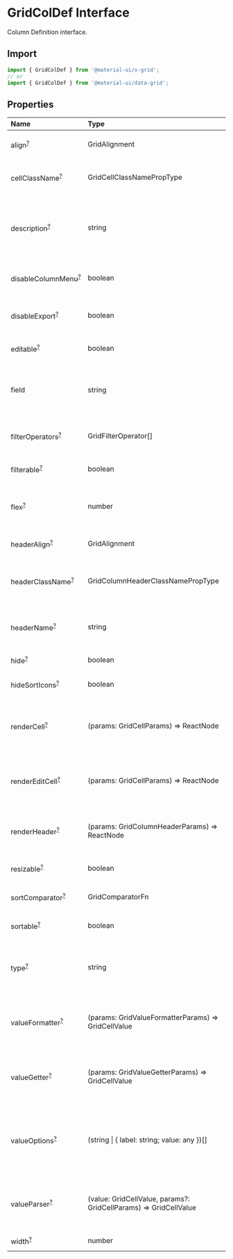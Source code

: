 # GridColDef Interface

<p class="description">Column Definition interface.</p>

## Import

```js
import { GridColDef } from '@material-ui/x-grid';
// or
import { GridColDef } from '@material-ui/data-grid';
```

## Properties

| Name                                                                                                | Type                                                                                               | Default                                          | Description                                                                                                     |
| :-------------------------------------------------------------------------------------------------- | :------------------------------------------------------------------------------------------------- | :----------------------------------------------- | :-------------------------------------------------------------------------------------------------------------- |
| <span class="prop-name optional">align<sup><abbr title="optional">?</abbr></sup></span>             | <span class="prop-type">GridAlignment</span>                                                       |                                                  | Allows to align the column values in cells.                                                                     |
| <span class="prop-name optional">cellClassName<sup><abbr title="optional">?</abbr></sup></span>     | <span class="prop-type">GridCellClassNamePropType</span>                                           |                                                  | Class name that will be added in cells for that column.                                                         |
| <span class="prop-name optional">description<sup><abbr title="optional">?</abbr></sup></span>       | <span class="prop-type">string</span>                                                              |                                                  | The description of the column rendered as tooltip if the column header name is not fully displayed.             |
| <span class="prop-name optional">disableColumnMenu<sup><abbr title="optional">?</abbr></sup></span> | <span class="prop-type">boolean</span>                                                             | <span class="prop-default">false<br /></span>    | If `true`, the column menu is disabled for this column.                                                         |
| <span class="prop-name optional">disableExport<sup><abbr title="optional">?</abbr></sup></span>     | <span class="prop-type">boolean</span>                                                             | <span class="prop-default">false<br /></span>    | If `true`, the column will not be included in exports                                                           |
| <span class="prop-name optional">editable<sup><abbr title="optional">?</abbr></sup></span>          | <span class="prop-type">boolean</span>                                                             | <span class="prop-default">false<br /></span>    | If `true`, the cells of the column are editable.                                                                |
| <span class="prop-name">field</span>                                                                | <span class="prop-type">string</span>                                                              |                                                  | The column identifier. It's used to map with GridRowData values.                                                |
| <span class="prop-name optional">filterOperators<sup><abbr title="optional">?</abbr></sup></span>   | <span class="prop-type">GridFilterOperator[]</span>                                                |                                                  | Allows setting the filter operators for this column.                                                            |
| <span class="prop-name optional">filterable<sup><abbr title="optional">?</abbr></sup></span>        | <span class="prop-type">boolean</span>                                                             | <span class="prop-default">true<br /></span>     | If `true`, the column is filterable.                                                                            |
| <span class="prop-name optional">flex<sup><abbr title="optional">?</abbr></sup></span>              | <span class="prop-type">number</span>                                                              |                                                  | If set, it indicates that a column has fluid width. Range [0, ∞).                                               |
| <span class="prop-name optional">headerAlign<sup><abbr title="optional">?</abbr></sup></span>       | <span class="prop-type">GridAlignment</span>                                                       |                                                  | Header cell element alignment.                                                                                  |
| <span class="prop-name optional">headerClassName<sup><abbr title="optional">?</abbr></sup></span>   | <span class="prop-type">GridColumnHeaderClassNamePropType</span>                                   |                                                  | Class name that will be added in the column header cell.                                                        |
| <span class="prop-name optional">headerName<sup><abbr title="optional">?</abbr></sup></span>        | <span class="prop-type">string</span>                                                              |                                                  | The title of the column rendered in the column header cell.                                                     |
| <span class="prop-name optional">hide<sup><abbr title="optional">?</abbr></sup></span>              | <span class="prop-type">boolean</span>                                                             | <span class="prop-default">false<br /></span>    | If `true`, hide the column.                                                                                     |
| <span class="prop-name optional">hideSortIcons<sup><abbr title="optional">?</abbr></sup></span>     | <span class="prop-type">boolean</span>                                                             | <span class="prop-default">false<br /></span>    | Toggle the visibility of the sort icons.                                                                        |
| <span class="prop-name optional">renderCell<sup><abbr title="optional">?</abbr></sup></span>        | <span class="prop-type">(params: GridCellParams) =&gt; ReactNode</span>                            |                                                  | Allows to override the component rendered as cell for this column.                                              |
| <span class="prop-name optional">renderEditCell<sup><abbr title="optional">?</abbr></sup></span>    | <span class="prop-type">(params: GridCellParams) =&gt; ReactNode</span>                            |                                                  | Allows to override the component rendered in edit cell mode for this column.                                    |
| <span class="prop-name optional">renderHeader<sup><abbr title="optional">?</abbr></sup></span>      | <span class="prop-type">(params: GridColumnHeaderParams) =&gt; ReactNode</span>                    |                                                  | Allows to render a component in the column header cell.                                                         |
| <span class="prop-name optional">resizable<sup><abbr title="optional">?</abbr></sup></span>         | <span class="prop-type">boolean</span>                                                             | <span class="prop-default">true<br /></span>     | If `true`, the column is resizable.                                                                             |
| <span class="prop-name optional">sortComparator<sup><abbr title="optional">?</abbr></sup></span>    | <span class="prop-type">GridComparatorFn</span>                                                    |                                                  | A comparator function used to sort rows.                                                                        |
| <span class="prop-name optional">sortable<sup><abbr title="optional">?</abbr></sup></span>          | <span class="prop-type">boolean</span>                                                             | <span class="prop-default">true<br /></span>     | If `true`, the column is sortable.                                                                              |
| <span class="prop-name optional">type<sup><abbr title="optional">?</abbr></sup></span>              | <span class="prop-type">string</span>                                                              | <span class="prop-default">'string'<br /></span> | Type allows to merge this object with a default definition [GridColDef](/api/data-grid/grid-col-def/).          |
| <span class="prop-name optional">valueFormatter<sup><abbr title="optional">?</abbr></sup></span>    | <span class="prop-type">(params: GridValueFormatterParams) =&gt; GridCellValue</span>              |                                                  | Function that allows to apply a formatter before rendering its value.                                           |
| <span class="prop-name optional">valueGetter<sup><abbr title="optional">?</abbr></sup></span>       | <span class="prop-type">(params: GridValueGetterParams) =&gt; GridCellValue</span>                 |                                                  | Function that allows to get a specific data instead of field to render in the cell.                             |
| <span class="prop-name optional">valueOptions<sup><abbr title="optional">?</abbr></sup></span>      | <span class="prop-type">(string \| { label: string; value: any })[]</span>                         |                                                  | To be used in combination with `type: 'singleSelect'`. This is an array of the possible cell values and labels. |
| <span class="prop-name optional">valueParser<sup><abbr title="optional">?</abbr></sup></span>       | <span class="prop-type">(value: GridCellValue, params?: GridCellParams) =&gt; GridCellValue</span> |                                                  | Function that takes the user-entered value and converts it to a value used internally.                          |
| <span class="prop-name optional">width<sup><abbr title="optional">?</abbr></sup></span>             | <span class="prop-type">number</span>                                                              | <span class="prop-default">100<br /></span>      | Set the width of the column.                                                                                    |
